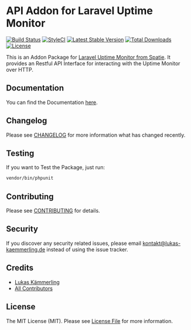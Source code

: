 # API Addon for Laravel Uptime Monitor
[![Build Status](https://travis-ci.org/LKDevelopment/laravel-uptime-monitor-api.svg?branch=master)](https://travis-ci.org/LKDevelopment/laravel-uptime-monitor-api)
[![StyleCI](https://styleci.io/repos/74739793/shield?branch=master)](https://styleci.io/repos/74739793)
[![Latest Stable Version](https://poser.pugx.org/lkdev/laravel-uptime-monitor-api/v/stable)](https://packagist.org/packages/lkdev/laravel-uptime-monitor-api)
[![Total Downloads](https://poser.pugx.org/lkdev/laravel-uptime-monitor-api/downloads)](https://packagist.org/packages/lkdev/laravel-uptime-monitor-api)
[![License](https://poser.pugx.org/lkdev/laravel-uptime-monitor-api/license)](https://packagist.org/packages/lkdev/laravel-uptime-monitor-api)

This is an Addon Package for [Laravel Uptime Monitor from Spatie](https://github.com/spatie/laravel-uptime-monitor). It provides an Restful API Interface for interacting with the Uptime Monitor over HTTP.

## Documentation

You can find the Documentation [here](https://lkdevelopment.github.io/docs/laravel-uptime-monitor-api-v1/).

## Changelog

Please see [CHANGELOG](CHANGELOG.md) for more information what has changed recently.

## Testing

If you want to Test the Package, just run:
```bash
vendor/bin/phpunit
```

## Contributing

Please see [CONTRIBUTING](CONTRIBUTING.md) for details.

## Security

If you discover any security related issues, please email kontakt@lukas-kaemmerling.de instead of using the issue tracker.

## Credits

- [Lukas Kämmerling](https://github.com/LKDevelopment)
- [All Contributors](../../contributors)

## License

The MIT License (MIT). Please see [License File](LICENSE.md) for more information.
